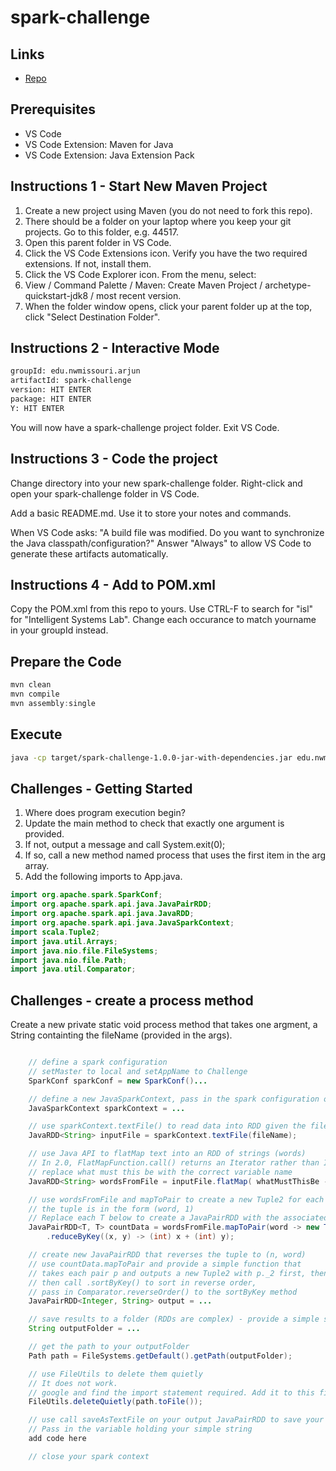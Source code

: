 # spark-challenge

## Links

- [Repo](https://github.com/malli9999/spark-challenge/tree/master/src)


## Prerequisites

- VS Code
- VS Code Extension: Maven for Java
- VS Code Extension: Java Extension Pack

## Instructions 1 - Start New Maven Project

1. Create a new project using Maven (you do not need to fork this repo).
1. There should be a folder on your laptop where you keep your git projects. Go to this folder, e.g. 44517.
1. Open this parent folder in VS Code.
1. Click the VS Code Extensions icon. Verify you have the two required extensions. If not, install them.
1. Click the VS Code Explorer icon. From the menu, select:
1. View / Command Palette / Maven: Create Maven Project / archetype-quickstart-jdk8 / most recent version.
1. When the folder window opens, click your parent folder up at the top, click "Select Destination Folder".

## Instructions 2 - Interactive Mode

```Bash
groupId: edu.nwmissouri.arjun
artifactId: spark-challenge
version: HIT ENTER
package: HIT ENTER
Y: HIT ENTER
```

You will now have a spark-challenge project folder. Exit VS Code.

## Instructions 3 - Code the project

Change directory into your new spark-challenge folder. Right-click and open your spark-challenge folder in VS Code.

Add a basic README.md. Use it to store your notes and commands.

When VS Code asks: "A build file was modified. Do you want to synchronize the Java classpath/configuration?" Answer "Always" to allow VS Code to generate these artifacts automatically.

## Instructions 4 - Add to POM.xml

Copy the POM.xml from this repo to yours. Use CTRL-F to search for "isl" for "Intelligent Systems Lab".
Change each occurance to match yourname in your groupId instead.

## Prepare the Code

```PowerShell
mvn clean
mvn compile
mvn assembly:single
```

## Execute

```Bash
java -cp target/spark-challenge-1.0.0-jar-with-dependencies.jar edu.nwmissouri.arjun.App "data.txt"
```

## Challenges - Getting Started

1. Where does program execution begin?
1. Update the main method to check that exactly one argument is provided.
1. If not, output a message and call System.exit(0);
1. If so, call a new method named process that uses the first item in the arg array.
1. Add the following imports to App.java.

```Java
import org.apache.spark.SparkConf;
import org.apache.spark.api.java.JavaPairRDD;
import org.apache.spark.api.java.JavaRDD;
import org.apache.spark.api.java.JavaSparkContext;
import scala.Tuple2;
import java.util.Arrays;
import java.nio.file.FileSystems;
import java.nio.file.Path;
import java.util.Comparator;
```

## Challenges - create a process method

Create a new private static void process method that takes one argment, a String containting the fileName (provided in the args).

```Java

    // define a spark configuration
    // setMaster to local and setAppName to Challenge
    SparkConf sparkConf = new SparkConf()...

    // define a new JavaSparkContext, pass in the spark configuration object
    JavaSparkContext sparkContext = ...

    // use sparkContext.textFile() to read data into RDD given the fileName provided
    JavaRDD<String> inputFile = sparkContext.textFile(fileName);

    // use Java API to flatMap text into an RDD of strings (words)
    // In 2.0, FlatMapFunction.call() returns an Iterator rather than Iterable.
    // replace what must this be with the correct variable name
    JavaRDD<String> wordsFromFile = inputFile.flatMap( whatMustThisBe -> Arrays.asList(line.split(" ")).iterator());

    // use wordsFromFile and mapToPair to create a new Tuple2 for each word
    // the tuple is in the form (word, 1)
    // Replace each T below to create a JavaPairRDD with the associated types
    JavaPairRDD<T, T> countData = wordsFromFile.mapToPair(word -> new Tuple2(word, 1))
        .reduceByKey((x, y) -> (int) x + (int) y);

    // create new JavaPairRDD that reverses the tuple to (n, word)
    // use countData.mapToPair and provide a simple function that
    // takes each pair p and outputs a new Tuple2 with p._2 first, then p._1.
    // then call .sortByKey() to sort in reverse order,
    // pass in Comparator.reverseOrder() to the sortByKey method
    JavaPairRDD<Integer, String> output = ...

    // save results to a folder (RDDs are complex) - provide a simple string value.
    String outputFolder = ...

    // get the path to your outputFolder
    Path path = FileSystems.getDefault().getPath(outputFolder);

    // use FileUtils to delete them quietly
    // It does not work.
    // google and find the import statement required. Add it to this file.
    FileUtils.deleteQuietly(path.toFile());

    // use call saveAsTextFile on your output JavaPairRDD to save your results.
    // Pass in the variable holding your simple string
    add code here

    // close your spark context
    
